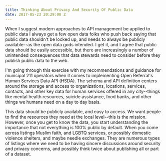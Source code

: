 ```yaml
---
title: Thinking About Privacy And Security Of Public Data
date: 2017-05-23 20:29:00 Z
---
```


When I suggest modern approaches to API management be applied to public data I always get a few open data folks who push back saying that public data shouldn't be locked up, and needs to always be publicly available--as the open data gods intended. I get it, and I agree that public data should be easily accessible, but there are increasingly a number of unintended consequences that data stewards need to consider before they publish public data to the web.

I'm going through this exercise with my recommendations and guidance for municipal 211 operators when it comes to implementing Open Referral's Human Services Data API (HSDA). The schema and API definition centers around the storage and access to organizations, locations, services, contacts, and other key data for human services offered in any city--things like mental health resources, suicide assistance, food banks, and other things we humans need on a day to day basis. 

This data should be publicly available, and easy to access. We want people to find the resources they need at the local level--this is the mission. However, once you get to know the data, you start understanding the importance that not everything is 100% public by default. When you come across listings Muslim faith, and LGBTQ services, or possibly domestic violence shelters, and maybe needle exchanges. They are numerous types of listings where we need to be having sincere discussions around security and privacy concerns, and possibly think twice about publishing all or part of a dataset.

